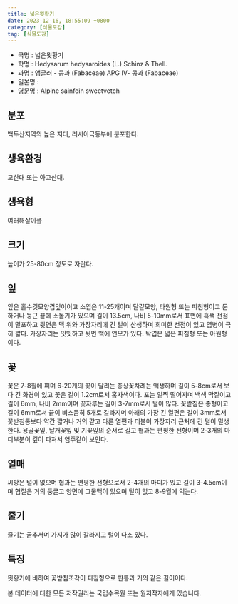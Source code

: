 ```yaml
---
title: 넓은묏황기
date: 2023-12-16, 18:55:09 +0800
category: [식물도감]
tag: [식물도감]
---
```




- 국명 : 넓은묏황기
- 학명 : Hedysarum hedysaroides (L.) Schinz & Thell.
- 과명 : 앵글러 - 콩과 (Fabaceae) APG Ⅳ- 콩과 (Fabaceae)
- 일본명 : 
- 영문명 : Alpine sainfoin sweetvetch


## 분포
백두산지역의 높은 지대, 러시아극동부에 분포한다.
## 생육환경
고산대 또는 아고산대.
## 생육형
여러해살이풀 
## 크기
높이가 25-80cm 정도로 자란다.
## 잎
잎은 홀수깃모양겹잎이이고 소엽은 11-25개이며 달걀모양, 타원형 또는 피침형이고 둔하거나 둥근 끝에 소돌기가 있으며 길이 13.5cm, 나비 5-10mm로서 표면에 흑색 전점이 밀포하고 뒷면은 맥 위와 가장자리에 긴 털이 산생하며 희미한 선점이 있고 엽병이 극히 짧다. 가장자리는 밋밋하고 뒷면 맥에 연모가 있다. 탁엽은 넓은 피침형 또는 아원형이다.
## 꽃
꽃은 7-8월에 피며 6-20개의 꽃이 달리는 총상꽃차례는 액생하며 길이 5-8cm로서 보다 긴 화경이 있고 꽃은 길이 1.2cm로서 홍자색이다. 포는 일찍 떨어지며 백색 막질이고 길이 6mm, 나비 2mm이며 꽃자루는 길이 3-7mm로서 털이 많다. 꽃받침은 종형이고 길이 6mm로서 끝이 비스듬히 5개로 갈라지며 아래의 가장 긴 열편은 길이 3mm로서 꽃받침통보다 약간 짧거나 거의 같고 다른 열편과 더불어 가장자리 근처에 긴 털이 밀생한다. 용골꽃잎, 날개꽃잎 및 기꽃잎의 순서로 길고 협과는 편평한 선형이며 2-3개의 마디부분이 깊이 파져서 염주같이 보인다.
## 열매
씨방은 털이 없으며 협과는 편평한 선형으로서 2-4개의 마디가 있고 길이 3-4.5cm이며 협절은 거의 둥글고 양면에 그물맥이 있으며 털이 없고 8-9월에 익는다.
## 줄기
줄기는 곧추서며 가지가 많이 갈라지고 털이 다소 있다.
## 특징
묏황기에 비하여 꽃받침조각이 피침형으로 판통과 거의 같은 길이이다.






본 데이터에 대한 모든 저작권리는 국립수목원 또는 원저작자에게 있습니다.
